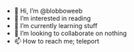 - 👋 Hi, I’m @blobboweeb
- 👀 I’m interested in reading
- 🌱 I’m currently learning stuff
- 💞️ I’m looking to collaborate on nothing
- 📫 How to reach me; teleport

<!---
blobboweeb/blobboweeb is a ✨ special ✨ repository because its `README.md` (this file) appears on your GitHub profile.
You can click the Preview link to take a look at your changes.
--->
